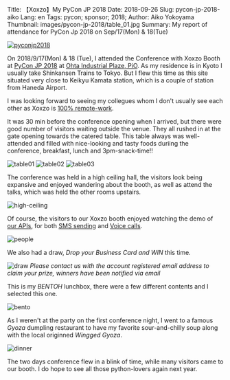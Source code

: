 Title: 【Xoxzo】My PyCon JP 2018
Date: 2018-09-26
Slug: pycon-jp-2018-aiko
Lang: en
Tags: pycon; sponsor; 2018;
Author: Aiko Yokoyama
Thumbnail: images/pycon-jp-2018/table_01.jpg
Summary: My report of attendance for PyCon Jp 2018 on Sep/17(Mon) & 18(Tue)


[![pyconjp2018](/images/pyconjp2018.png)](https://pycon.jp/2018/)

On 2018/9/17(Mon) & 18 (Tue), I attended the Conference with Xoxzo Booth at [PyCon JP 2018](https://pycon.jp/2018/) 
at [Ohta Industrial Plaze, PiO](https://www.pio-ota.net/).
As my residence is in Kyoto I usually take Shinkansen Trains to Tokyo. 
But I flew this time as this site situated very close to Keikyu Kamata station, which is a couple of station from Haneda Airport.

I was looking forward to seeing my collegues whom I don't usually see each other as Xoxzo is 
[100% remote-work](https://info.xoxzo.com/en/aboutus/).

It was 30 min before the conference opening when I arrived, but there were good number of visitors waiting outside the venue.
They all rushed in at the gate opening towards the catered table. This table always was well-attended and filled with nice-looking and tasty foods duriing the conference, breakfast, lunch and 3pm-snack-time!!

![table01](/images/pycon-jp-2018/table_01.jpg)
![table02](/images/pycon-jp-2018/table_02.jpg)
![table03](/images/pycon-jp-2018/table_03.jpg)

The conference was held in a high ceiling hall, the visitors look being expansive and enjoyed wandering about the booth, as well as attend the talks, which was held the other rooms upstairs.

![high-ceiling](/images/pycon-jp-2018/high-ceiling.jpg)

Of course, the visitors to our Xoxzo booth enjoyed watching the demo of [our APIs](https://www.xoxzo.com/en/), 
for both [SMS sending](https://www.xoxzo.com/en/about/sms-api/) and [Voice calls](https://www.xoxzo.com/en/about/voice-api/).

![people](/images/pycon-jp-2018/pycon_people.jpg)

We also had a draw, _Drop your Business Card and WIN_ this time.

![draw](/images/pycon-jp-2018/draw.jpg)
_Please contact us with the account registered email address to claim your prize, winners have been notified via email_

This is my _BENTOH_ lunchbox, there were a few different contents and I selected this one.

![bento](/images/pycon-jp-2018/bento.jpg)

As I weren't at the party on the first conference night, I went to a famous _Gyoza_ dumpling restaurant to have my favorite sour-and-chilly soup along with the local originned _Wingged Gyoza_.

![dinner](/images/pycon-jp-2018/dinner.jpg)

The two days conference flew in a blink of time, while many visitors came to our booth. I do hope to see all those python-lovers again next year.

